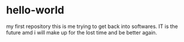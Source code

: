 # hello-world
my first repository
this is me trying to get back into softwares. 
IT is the future amd i will make up for the lost time and be better again.
